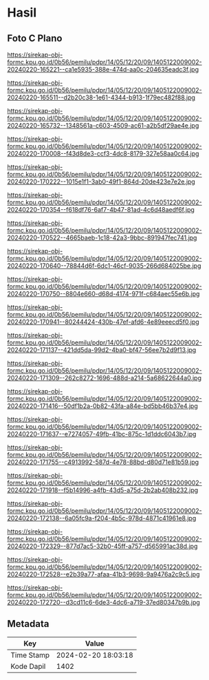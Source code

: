 # Hasil

## Foto C Plano

https://sirekap-obj-formc.kpu.go.id/0b56/pemilu/pdpr/14/05/12/20/09/1405122009002-20240220-165221--ca1e5935-388e-474d-aa0c-204635eadc3f.jpg

https://sirekap-obj-formc.kpu.go.id/0b56/pemilu/pdpr/14/05/12/20/09/1405122009002-20240220-165511--d2b20c38-1e61-4344-b913-1f79ec482f88.jpg

https://sirekap-obj-formc.kpu.go.id/0b56/pemilu/pdpr/14/05/12/20/09/1405122009002-20240220-165732--1348561a-c603-4509-ac61-a2b5df29ae4e.jpg

https://sirekap-obj-formc.kpu.go.id/0b56/pemilu/pdpr/14/05/12/20/09/1405122009002-20240220-170008--f43d8de3-ccf3-4dc8-8179-327e58aa0c64.jpg

https://sirekap-obj-formc.kpu.go.id/0b56/pemilu/pdpr/14/05/12/20/09/1405122009002-20240220-170222--1015e1f1-3ab0-49f1-864d-20de423e7e2e.jpg

https://sirekap-obj-formc.kpu.go.id/0b56/pemilu/pdpr/14/05/12/20/09/1405122009002-20240220-170354--f618df76-6af7-4b47-81ad-4c6d48aedf6f.jpg

https://sirekap-obj-formc.kpu.go.id/0b56/pemilu/pdpr/14/05/12/20/09/1405122009002-20240220-170522--4665baeb-1c18-42a3-9bbc-891947fec741.jpg

https://sirekap-obj-formc.kpu.go.id/0b56/pemilu/pdpr/14/05/12/20/09/1405122009002-20240220-170640--78844d6f-6dc1-46cf-9035-266d684025be.jpg

https://sirekap-obj-formc.kpu.go.id/0b56/pemilu/pdpr/14/05/12/20/09/1405122009002-20240220-170750--8804e660-d68d-4174-971f-c684aec55e6b.jpg

https://sirekap-obj-formc.kpu.go.id/0b56/pemilu/pdpr/14/05/12/20/09/1405122009002-20240220-170941--80244424-430b-47ef-afd6-4e89eeecd5f0.jpg

https://sirekap-obj-formc.kpu.go.id/0b56/pemilu/pdpr/14/05/12/20/09/1405122009002-20240220-171137--421dd5da-99d2-4ba0-bf47-56ee7b2d9f13.jpg

https://sirekap-obj-formc.kpu.go.id/0b56/pemilu/pdpr/14/05/12/20/09/1405122009002-20240220-171309--262c8272-1696-488d-a214-5a68622644a0.jpg

https://sirekap-obj-formc.kpu.go.id/0b56/pemilu/pdpr/14/05/12/20/09/1405122009002-20240220-171416--50df1b2a-0b82-43fa-a84e-bd5bb46b37e4.jpg

https://sirekap-obj-formc.kpu.go.id/0b56/pemilu/pdpr/14/05/12/20/09/1405122009002-20240220-171637--e7274057-49fb-41bc-875c-1d1ddc6043b7.jpg

https://sirekap-obj-formc.kpu.go.id/0b56/pemilu/pdpr/14/05/12/20/09/1405122009002-20240220-171755--c4913992-587d-4e78-88bd-d80d71e81b59.jpg

https://sirekap-obj-formc.kpu.go.id/0b56/pemilu/pdpr/14/05/12/20/09/1405122009002-20240220-171918--f5b14996-a4fb-43d5-a75d-2b2ab408b232.jpg

https://sirekap-obj-formc.kpu.go.id/0b56/pemilu/pdpr/14/05/12/20/09/1405122009002-20240220-172138--6a05fc9a-f204-4b5c-978d-4871c41961e8.jpg

https://sirekap-obj-formc.kpu.go.id/0b56/pemilu/pdpr/14/05/12/20/09/1405122009002-20240220-172329--877d7ac5-32b0-45ff-a757-d565991ac38d.jpg

https://sirekap-obj-formc.kpu.go.id/0b56/pemilu/pdpr/14/05/12/20/09/1405122009002-20240220-172528--e2b39a77-afaa-41b3-9698-9a9476a2c9c5.jpg

https://sirekap-obj-formc.kpu.go.id/0b56/pemilu/pdpr/14/05/12/20/09/1405122009002-20240220-172720--d3cd11c6-6de3-4dc6-a719-37ed80347b9b.jpg


## Metadata

| Key        | Value               |
| ---------- | ------------------- |
| Time Stamp | 2024-02-20 18:03:18 |
| Kode Dapil | 1402                |



